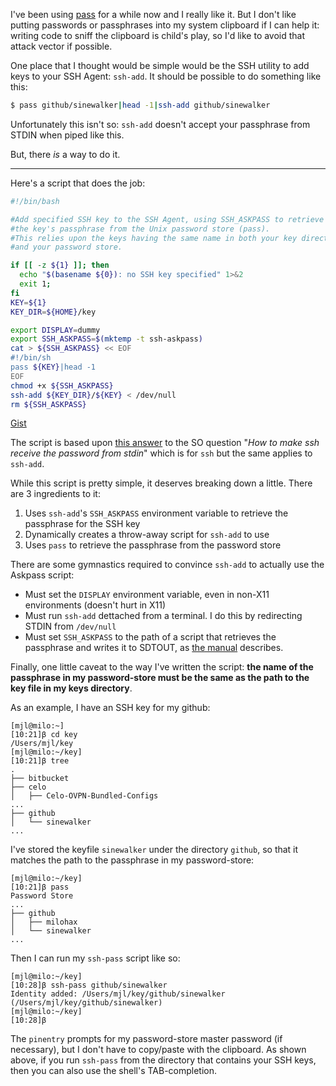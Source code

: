 <!--
.. title: ssh-pass
.. slug: ssh-pass
.. date: 2018-12-30 09:57:41 UTC+11:00
.. tags: ssh,passwords,password-store,tip
.. category: 
.. link: 
.. description: A SSH_ASKPASS wrapper to retrieve SSH key passphrases from password-store without using the clipboard
.. type: text
-->

I've been using [pass](https://www.passwordstore.org/) for a while now and I really like it.  But I don't like putting passwords or passphrases into my system clipboard if I can help it:  writing code to sniff the clipboard is child's play, so I'd like to avoid that attack vector if possible.

One place that I thought would be simple would be the SSH utility to add keys to your SSH Agent: `ssh-add`.  It should be possible to do something like this:

```sh
$ pass github/sinewalker|head -1|ssh-add github/sinewalker
```

Unfortunately this isn't so:  `ssh-add` doesn't accept your passphrase from STDIN when piped like this.

But, there *is* a way to do it.

<!--TEASER_END -->
----

Here's a script that does the job:

```sh
#!/bin/bash

#Add specified SSH key to the SSH Agent, using SSH_ASKPASS to retrieve
#the key's passphrase from the Unix password store (pass).
#This relies upon the keys having the same name in both your key directory
#and your password store.

if [[ -z ${1} ]]; then
  echo "$(basename ${0}): no SSH key specified" 1>&2
  exit 1;
fi
KEY=${1}
KEY_DIR=${HOME}/key

export DISPLAY=dummy
export SSH_ASKPASS=$(mktemp -t ssh-askpass)
cat > ${SSH_ASKPASS} << EOF
#!/bin/sh
pass ${KEY}|head -1
EOF
chmod +x ${SSH_ASKPASS}
ssh-add ${KEY_DIR}/${KEY} < /dev/null
rm ${SSH_ASKPASS}
```

[Gist](https://gist.github.com/sinewalker/91d74a0d19a93f373e2071e5ba2ced2e)

The script is based upon [this answer](https://stackoverflow.com/a/15090479/776953) to the SO question "*How to make ssh receive the password from stdin*" which is for `ssh` but the same applies to `ssh-add`.

While this script is pretty simple, it deserves breaking down a little.  There are 3 ingredients to it:

 1. Uses `ssh-add`'s `SSH_ASKPASS` environment variable to retrieve the passphrase for the SSH key
 2. Dynamically creates a throw-away script for `ssh-add` to use
 3. Uses `pass` to retrieve the passphrase from the password store

There are some gymnastics required to convince `ssh-add` to actually use the Askpass script:

 * Must set the `DISPLAY` environment variable, even in non-X11 environments (doesn't hurt in X11)
 * Must run `ssh-add` dettached from a terminal.  I do this by redirecting STDIN from `/dev/null`
 * Must set `SSH_ASKPASS` to the path of a script that retrieves the passphrase and writes it to SDTOUT, as [the manual](https://linux.die.net/man/1/ssh-add) describes.

Finally, one little caveat to the way I've written the script:  **the name of the passphrase in my password-store must be the same as the path to the key file in my keys directory**.
 
As an example,  I have an SSH key for my github:

```
[mjl@milo:~]
[10:21]β cd key
/Users/mjl/key
[mjl@milo:~/key]
[10:21]β tree
.
├── bitbucket
├── celo
│   ├── Celo-OVPN-Bundled-Configs
...
├── github
│   └── sinewalker
...
```

I've stored the keyfile `sinewalker` under the directory `github`, so that it matches the path to the passphrase in my password-store:

```
[mjl@milo:~/key]
[10:21]β pass
Password Store
...
├── github
│   ├── milohax
│   └── sinewalker
...
```

Then I can run my `ssh-pass` script like so:

```
[mjl@milo:~/key]
[10:28]β ssh-pass github/sinewalker
Identity added: /Users/mjl/key/github/sinewalker (/Users/mjl/key/github/sinewalker)
[mjl@milo:~/key]
[10:28]β
```

The `pinentry` prompts for my password-store master password (if necessary), but I don't have to copy/paste with the clipboard. As shown above, if you run `ssh-pass` from the directory that contains your SSH keys, then you can also use the shell's TAB-completion.